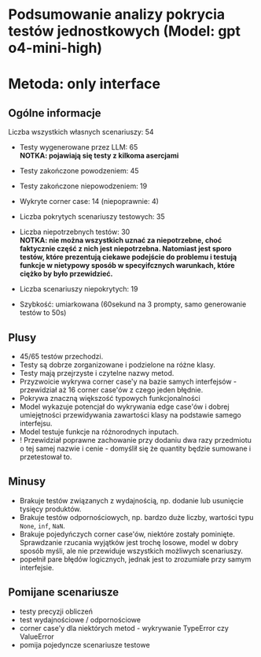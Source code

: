 # Podsumowanie analizy pokrycia testów jednostkowych (Model: gpt o4-mini-high)
# Metoda: only interface

## Ogólne informacje

Liczba wszystkich własnych scenariuszy: 54

- Testy wygenerowane przez LLM: 65
<br/> <strong>NOTKA: pojawiają się testy z kilkoma asercjami</strong>
- Testy zakończone powodzeniem: 45
- Testy zakończone niepowodzeniem: 19

- Wykryte corner case: 14 (niepoprawnie: 4)

- Liczba pokrytych scenariuszy testowych: 35
- Liczba niepotrzebnych testów: 30
<br/> <strong>NOTKA: nie można wszystkich uznać za niepotrzebne, choć faktycznie część z nich jest niepotrzebna. Natomiast jest sporo testów, które prezentują ciekawe podejście do problemu i testują funkcje w nietypowy sposób w specyifcznych warunkach, które ciężko by było przewidzieć.</strong>
- Liczba scenariuszy niepokrytych: 19
- Szybkość: umiarkowana (60sekund na 3 prompty, samo generowanie testów to 50s)

## Plusy

- 45/65 testów przechodzi.
- Testy są dobrze zorganizowane i podzielone na różne klasy.
- Testy mają przejrzyste i czytelne nazwy metod.
- Przyzwoicie wykrywa corner case'y na bazie samych interfejsów - przewidział aż 16 corner case'ów z czego jeden błędnie.
- Pokrywa znaczną większość typowych funkcjonalności
- Model wykazuje potencjał do wykrywania edge case'ów i dobrej umiejętności przewidywania zawartości klasy na podstawie samego interfejsu.
- Model testuje funkcje na różnorodnych inputach.
- ! Przewidział poprawne zachowanie przy dodaniu dwa razy przedmiotu o tej samej nazwie i cenie - domyślił się że quantity będzie sumowane i przetestował to.

## Minusy

- Brakuje testów związanych z wydajnością, np. dodanie lub usunięcie tysięcy produktów.
- Brakuje testów odpornościowych, np. bardzo duże liczby, wartości typu `None`, `inf`, `NaN`.
- Brakuje pojedyńczych corner case'ów, niektóre zostały pominięte. Sprawdzanie rzucania wyjątków jest trochę losowe, model w dobry sposób myśli, ale nie przewiduje wszystkich możliwych scenariuszy.
- popełnił pare błędów logicznych, jednak jest to zrozumiałe przy samym interfejsie.

## Pomijane scenariusze

- testy precyzji obliczeń
- test wydajnościowe / odpornościowe
- corner case'y dla niektórych metod - wykrywanie TypeError czy ValueError
- pomija pojedyncze scenariusze testowe
